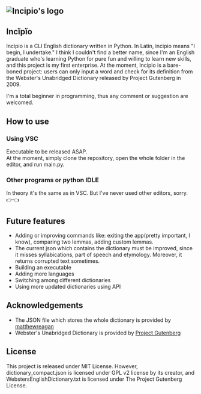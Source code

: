 ## ![Incipio's logo](https://camo.githubusercontent.com/85f336b99a9ef0a0aa5ed0631d8917aba2481ec6680f94b192ba7b50206e12ba/68747470733a2f2f692e706f7374696d672e63632f7a444648596a32562f696e636970696f2e706e67)

## Incĭpĭo

Incipio is a CLI English dictionary written in Python. In Latin, incipio means "I begin, I undertake." I think I couldn't find a better name, since I'm an English graduate who's learning Python for pure fun and willing to learn new skills, and this project is my first enterprise. At the moment, Incipio is a bare-boned project: users can only input a word and check for its definition from the Webster's Unabridged Dictionary released by Project Gutenberg in 2009.  
  
I'm a total beginner in programming, thus any comment or suggestion are welcomed.

## How to use

### Using VSC

Executable to be released ASAP.  
At the moment, simply clone the repository, open the whole folder in the editor, and run main.py.

### Other programs or python IDLE

In theory it's the same as in VSC. But I've never used other editors, sorry. 👉👈

## Future features

* Adding or improving commands like: exiting the app(pretty important, I know), comparing two lemmas, adding custom lemmas.
* The current json which contains the dictionary must be improved, since it misses syllabications, part of speech and etymology. Moreover, it returns corrupted text sometimes.
* Building an executable
* Adding more languages
* Switching among different dictionaries
* Using more updated dictionaries using API

## Acknowledgements

* The JSON file which stores the whole dictionary is provided by [matthewreagan](https://github.com/matthewreagan/WebstersEnglishDictionary)
* Webster's Unabridged Dictionary is provided by [Project Gutenberg](https://www.gutenberg.org/ebooks/29765)

## License

This project is released under MIT License. However, dictionary_compact.json is licensed under GPL v2 license by its creator, and WebstersEnglishDictionary.txt is licensed under The Project Gutenberg License.
